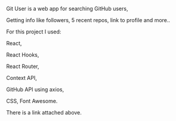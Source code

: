 Git User is a web app for searching GitHub users,

Getting info like followers, 5 recent repos, link to profile and more..

For this project I used:

React,

React Hooks,

React Router,

Context API,

GitHub API using axios,

CSS, Font Awesome.

There is a link attached above.
